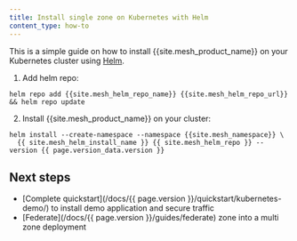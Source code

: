 ```yaml
---
title: Install single zone on Kubernetes with Helm
content_type: how-to
---
```


This is a simple guide on how to install {{site.mesh_product_name}} on your Kubernetes cluster using [Helm](https://helm.sh/).

1. Add helm repo:
```shell
helm repo add {{site.mesh_helm_repo_name}} {{site.mesh_helm_repo_url}} && helm repo update
```
2. Install {{site.mesh_product_name}} on your cluster:
```shell
helm install --create-namespace --namespace {{site.mesh_namespace}} \
  {{ site.mesh_helm_install_name }} {{ site.mesh_helm_repo }} --version {{ page.version_data.version }}
```

## Next steps
* [Complete quickstart](/docs/{{ page.version }}/quickstart/kubernetes-demo/) to install demo application and secure traffic 
* [Federate](/docs/{{ page.version }}/guides/federate) zone into a multi zone deployment
